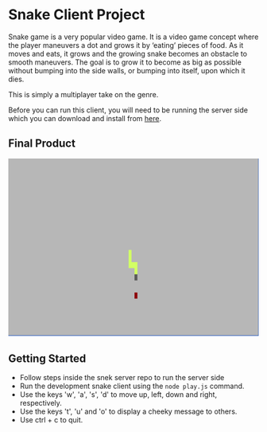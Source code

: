 # Snake Client Project

Snake game is a very popular video game. It is a video game concept where the player maneuvers a dot and grows it by ‘eating’ pieces of food. As it moves and eats, it grows and the growing snake becomes an obstacle to smooth maneuvers. The goal is to grow it to become as big as possible without bumping into the side walls, or bumping into itself, upon which it dies.

This is simply a multiplayer take on the genre.

Before you can run this client, you will need to be running the server side which you can download and install from [here](https://github.com/lighthouse-labs/snek-multiplayer.git). 

## Final Product

!["View of the game board in action"](screenshots/screenshot1.png "Screeshot of the game board in action, a yellow snake heading towards a red piece of food")



## Getting Started

- Follow steps inside the snek server repo to run the server side
- Run the development snake client using the `node play.js` command.
- Use the keys 'w', 'a', 's', 'd' to move up, left, down and right, respectively.
- Use the keys 't', 'u' and 'o' to display a cheeky message to others.
- Use ctrl + c to quit.